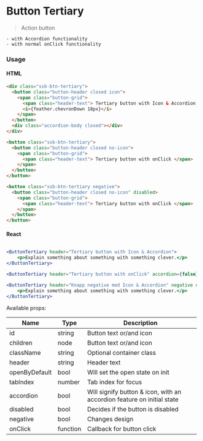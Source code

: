 # Button Tertiary

> Action button

    - with Accordion functionality
    - with normal onClick functionality

### Usage

#### HTML

```html
<div class="ssb-btn-tertiary">
  <button class="button-header closed icon">
    <span class="button-grid">
      <span class="header-text"> Tertiary button with Icon & Accordion </span>
      <i>{feather.chevronDown 18px}</i>
    </span>
  </button>
  <div class="accordion-body closed"></div>
</div>

<button class="ssb-btn-tertiary">
  <button class="button-header closed no-icon">
    <span class="button-grid">
      <span class="header-text"> Tertiary button with onClick </span>
    </span>
  </button>
</button>

<button class="ssb-btn-tertiary negative">
  <button class="button-header closed no-icon" disabled>
    <span class="button-grid">
      <span class="header-text"> Tertiary button with onClick </span>
    </span>
  </button>
</button>
```

#### React

```jsx harmony

<ButtonTertiary header="Tertiary button with Icon & Accordion">
    <p>Explain something about something with something clever.</p>
</ButtonTertiary>

<ButtonTertiary header="Tertiary button with onClick" accordion={false} onClick={() => testOnClick()} />

<ButtonTertiary header="Knapp negative med Icon & Accordion" negative disabled>
	<p>Explain something about something with something clever.</p>
</ButtonTertiary>

```

Available props:

| Name          | Type     | Description                                                            |
| ------------- | -------- | ---------------------------------------------------------------------- |
| id            | string   | Button text or/and icon                                                |
| children      | node     | Button text or/and icon                                                |
| className     | string   | Optional container class                                               |
| header        | string   | Header text                                                            |
| openByDefault | bool     | Will set the open state on init                                        |
| tabIndex      | number   | Tab index for focus                                                    |
| accordion     | bool     | Will signify button & icon, with an accordion feature on initial state |
| disabled      | bool     | Decides if the button is disabled                                      |
| negative      | bool     | Changes design                                                         |
| onClick       | function | Callback for button click                                              |
